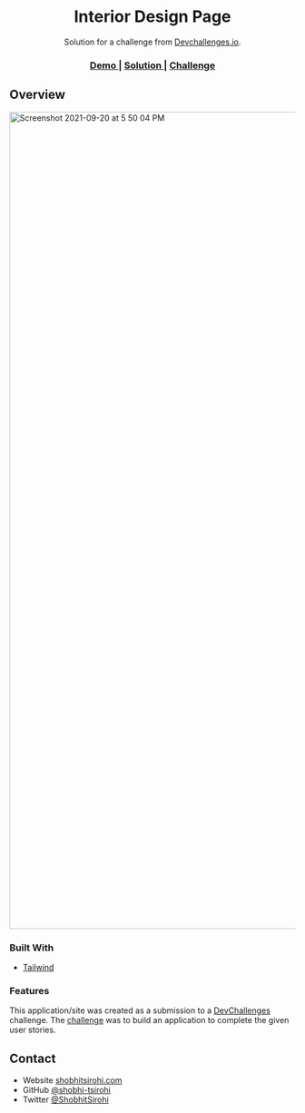 <h1 align="center">Interior Design Page</h1>

<div align="center">
   Solution for a challenge from  <a href="http://devchallenges.io" target="_blank">Devchallenges.io</a>.
</div>

<div align="center">
  <h3>
    <a href="https://https://jolly-kepler-14bef1.netlify.app/">
      Demo
    </a>
    <span> | </span>
    <a href="https://https://devchallenges.io/solutions/5zJJSz5rCDzhlj9igjnq">
      Solution
    </a>
    <span> | </span>
    <a href="https://devchallenges.io/challenges/Jymh2b2FyebRTUljkNcb">
      Challenge
    </a>
  </h3>
</div>


## Overview

<img width="1440" alt="Screenshot 2021-09-20 at 5 50 04 PM" src="https://user-images.githubusercontent.com/21247694/134001189-609c697c-f88a-4657-a4c0-a0637d8a1bed.png">


### Built With

- [Tailwind](https://tailwindcss.com/)

### Features

This application/site was created as a submission to a [DevChallenges](https://devchallenges.io/challenges) challenge. The [challenge](https://devchallenges.io/challenges/Jymh2b2FyebRTUljkNcb) was to build an application to complete the given user stories.


## Contact

- Website [shobhitsirohi.com](https://www.shobhitsirohi.com/)
- GitHub [@shobhi-tsirohi](https://github.com/shobhit-sirohi)
- Twitter [@ShobhitSirohi](https://twitter.com/ShobhitSirohi)
